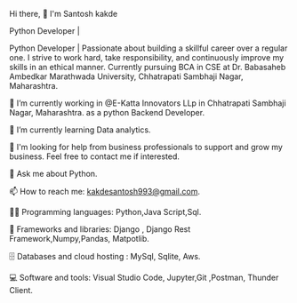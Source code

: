 Hi there, 👋 I'm Santosh kakde

Python Developer | 

Python Developer | Passionate about building a skillful career over a regular one.
I strive to work hard, take responsibility, and continuously improve my skills in an ethical manner.
Currently pursuing BCA in CSE at Dr. Babasaheb Ambedkar Marathwada University, Chhatrapati Sambhaji Nagar, Maharashtra.

🔭 I’m currently working in  @E-Katta Innovators LLp  in  Chhatrapati Sambhaji Nagar, Maharashtra. as a  python Backend Developer.


🌱 I’m currently learning  Data analytics.

🤔 I'm looking for help from business professionals to support and grow my business. Feel free to contact me if interested.


💬 Ask me about Python.


📫 How to reach me: kakdesantosh993@gmail.com.


👨‍💻 Programming languages:
Python,Java Script,Sql.

🧰 Frameworks and libraries:
Django , Django Rest Framework,Numpy,Pandas, Matpotlib.

🗄️ Databases and cloud hosting :
MySql, Sqlite, Aws.

💻 Software and tools:
Visual Studio Code, Jupyter,Git ,Postman, Thunder Client.

<!---
santosh-patil-hub/santosh-patil-hub is a ✨ special ✨ repository because its `README.md` (this file) appears on your GitHub profile.
You can click the Preview link to take a look at your changes.
--->
